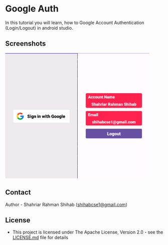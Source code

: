 # Google Auth
In this tutorial you will learn, how to Google Account Authentication (Login/Logout) in android studio.

## Screenshots
<img src="/img1.png" height="400px"/><img src="/img2.png" height="400px"/>


## Contact

Author - Shahriar Rahman Shihab ([shihabcse1@gmail.com](mailto:shihabcse1@gmail.com))


## License

* This project is licensed under The Apache License, Version 2.0 - see the [LICENSE.md](/LICENSE) file for details
